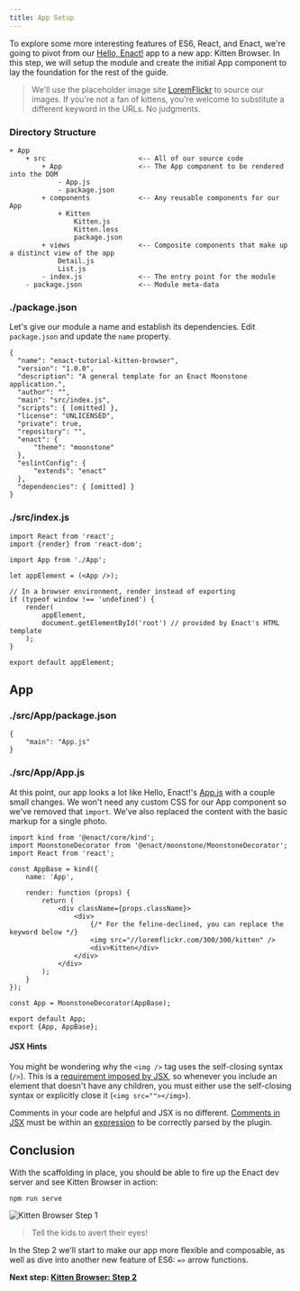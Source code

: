 ```yaml
---
title: App Setup
---
```

<!--
* Concept: App Scaffolding
* Concept: JSX - syntax and comments
-->

To explore some more interesting features of ES6, React, and Enact, we're going to pivot from our
[Hello, Enact!](../../tutorial-hello-enact/) app to a new app: Kitten Browser. In this step, we will setup the
module and create the initial App component to lay the foundation for the rest of
the guide.

> We'll use the placeholder image site [LoremFlickr](http://loremflickr.com/) to source our images.
> If you're not a fan of kittens, you're welcome to substitute a different keyword in the URLs.  No judgments.

### Directory Structure

	+ App
		+ src						<-- All of our source code
			+ App					<-- The App component to be rendered into the DOM
				- App.js
				- package.json
			+ components			<-- Any reusable components for our App
				+ Kitten
					Kitten.js
					Kitten.less
					package.json
			+ views					<-- Composite components that make up a distinct view of the app
				Detail.js
				List.js
			- index.js				<-- The entry point for the module
		- package.json				<-- Module meta-data

### ./package.json

Let's give our module a name and establish its dependencies.  Edit `package.json` and update the `name` property.

	{
	  "name": "enact-tutorial-kitten-browser",
	  "version": "1.0.0",
      "description": "A general template for an Enact Moonstone application.",
      "author": "",
      "main": "src/index.js",
      "scripts": { [omitted] },
      "license": "UNLICENSED",
      "private": true,	
      "repository": "",
      "enact": {
          "theme": "moonstone"
      },
      "eslintConfig": {
          "extends": "enact"
      },
      "dependencies": { [omitted] }
	}

### ./src/index.js

	import React from 'react';
	import {render} from 'react-dom';
	
	import App from './App';
	
	let appElement = (<App />);
	
	// In a browser environment, render instead of exporting
	if (typeof window !== 'undefined') {
		render(
			appElement,
			document.getElementById('root') // provided by Enact's HTML template
		);
	}
	
	export default appElement;

## App

### ./src/App/package.json

	{
		"main": "App.js"
	}

### ./src/App/App.js

At this point, our app looks a lot like Hello, Enact!'s [App.js](../../tutorial-hello-enact/kind#srcappappjs)
with a couple small changes. We won't need any custom CSS for our App component so we've removed that
`import`. We've also replaced the content with the basic markup for a single photo.

	import kind from '@enact/core/kind';
	import MoonstoneDecorator from '@enact/moonstone/MoonstoneDecorator';
	import React from 'react';
	
	const AppBase = kind({
		name: 'App',
	
		render: function (props) {
			return (
				<div className={props.className}>
					<div>
						{/* For the feline-declined, you can replace the keyword below */}
						<img src="//loremflickr.com/300/300/kitten" />
						<div>Kitten</div>
					</div>
				</div>
			);
		}
	});
	
	const App = MoonstoneDecorator(AppBase);
	
	export default App;
	export {App, AppBase};


#### JSX Hints

You might be wondering why the `<img />` tag uses the self-closing syntax (`/>`). This is a
[requirement imposed by JSX](https://facebook.github.io/react/tips/self-closing-tag.html), so
whenever you include an element that doesn't have any children, you must either use the self-closing
syntax or explicitly close it (`<img src=""></img>`).

Comments in your code are helpful and JSX is no different. [Comments in JSX](https://facebook.github.io/react/docs/jsx-in-depth.html#comments)
must be within an [expression](https://facebook.github.io/react/docs/jsx-in-depth.html#javascript-expressions) to be correctly
parsed by the plugin.

## Conclusion

With the scaffolding in place, you should be able to fire up the Enact dev server and see
Kitten Browser in action:

	npm run serve

![Kitten Browser Step 1](KittenBrowser-Step1.png)
> Tell the kids to avert their eyes!

In the Step 2 we'll start to make our app more flexible and composable,
as well as dive into another new feature of ES6: `=>` arrow functions.

**Next step: [Kitten Browser: Step 2](../reusable-components/)**
